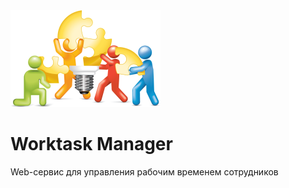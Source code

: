 <img src="logo_small.png">


# Worktask Manager
Web-сервис для управления рабочим временем сотрудников
